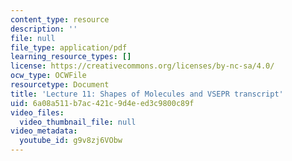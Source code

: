 ```yaml
---
content_type: resource
description: ''
file: null
file_type: application/pdf
learning_resource_types: []
license: https://creativecommons.org/licenses/by-nc-sa/4.0/
ocw_type: OCWFile
resourcetype: Document
title: 'Lecture 11: Shapes of Molecules and VSEPR transcript'
uid: 6a08a511-b7ac-421c-9d4e-ed3c9800c89f
video_files:
  video_thumbnail_file: null
video_metadata:
  youtube_id: g9v8zj6VObw
---
```

